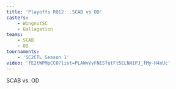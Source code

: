 ```yaml
---
title: 'Playoffs RO12: .SCAB vs OD'
casters:
    - WingnutSC
    - Gallagation
teams:
    - SCAB
    - OD
tournaments:
    - 'SC2CTL Season 1'
video: 'fE2tWPMpCC0?list=PLAWvVvFNESfutFt5ELNH1PJ_fMy-H4xUc'
---
```

SCAB vs. OD